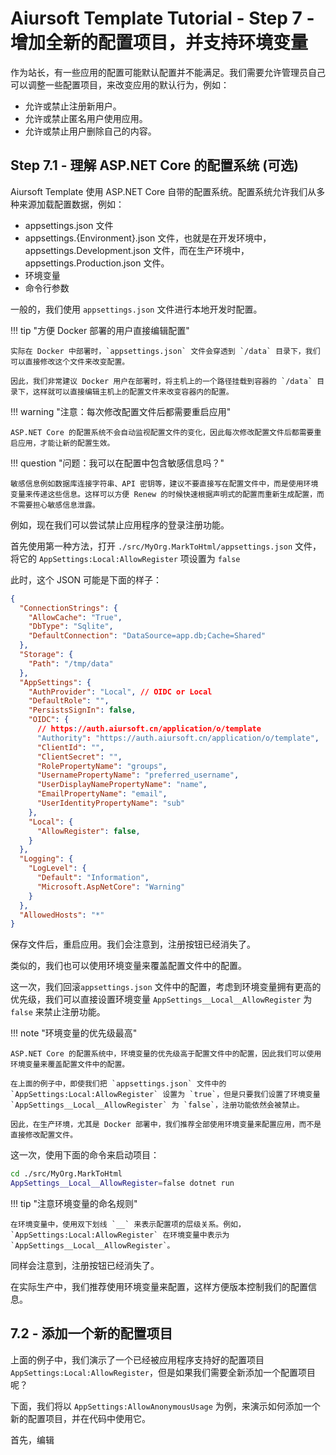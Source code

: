 # Aiursoft Template Tutorial - Step 7 - 增加全新的配置项目，并支持环境变量

作为站长，有一些应用的配置可能默认配置并不能满足。我们需要允许管理员自己可以调整一些配置项目，来改变应用的默认行为，例如：

* 允许或禁止注册新用户。
* 允许或禁止匿名用户使用应用。
* 允许或禁止用户删除自己的内容。

## Step 7.1 - 理解 ASP.NET Core 的配置系统 (可选)

Aiursoft Template 使用 ASP.NET Core 自带的配置系统。配置系统允许我们从多种来源加载配置数据，例如：

* appsettings.json 文件
* appsettings.{Environment}.json 文件，也就是在开发环境中，appsettings.Development.json 文件，而在生产环境中，appsettings.Production.json 文件。
* 环境变量
* 命令行参数

一般的，我们使用 `appsettings.json` 文件进行本地开发时配置。

!!! tip "方便 Docker 部署的用户直接编辑配置"

    实际在 Docker 中部署时，`appsettings.json` 文件会穿透到 `/data` 目录下，我们可以直接修改这个文件来改变配置。

    因此，我们非常建议 Docker 用户在部署时，将主机上的一个路径挂载到容器的 `/data` 目录下，这样就可以直接编辑主机上的配置文件来改变容器内的配置。

!!! warning "注意：每次修改配置文件后都需要重启应用"

    ASP.NET Core 的配置系统不会自动监视配置文件的变化，因此每次修改配置文件后都需要重启应用，才能让新的配置生效。

!!! question "问题：我可以在配置中包含敏感信息吗？"

    敏感信息例如数据库连接字符串、API 密钥等，建议不要直接写在配置文件中，而是使用环境变量来传递这些信息。这样可以方便 Renew 的时候快速根据声明式的配置而重新生成配置，而不需要担心敏感信息泄露。

例如，现在我们可以尝试禁止应用程序的登录注册功能。

首先使用第一种方法，打开 `./src/MyOrg.MarkToHtml/appsettings.json` 文件，将它的 `AppSettings:Local:AllowRegister` 项设置为 `false`

此时，这个 JSON 可能是下面的样子：

```json title="禁止注册的 appsettings.json"
{
  "ConnectionStrings": {
    "AllowCache": "True",
    "DbType": "Sqlite",
    "DefaultConnection": "DataSource=app.db;Cache=Shared"
  },
  "Storage": {
    "Path": "/tmp/data"
  },
  "AppSettings": {
    "AuthProvider": "Local", // OIDC or Local
    "DefaultRole": "",
    "PersistsSignIn": false,
    "OIDC": {
      // https://auth.aiursoft.cn/application/o/template
      "Authority": "https://auth.aiursoft.cn/application/o/template",
      "ClientId": "",
      "ClientSecret": "",
      "RolePropertyName": "groups",
      "UsernamePropertyName": "preferred_username",
      "UserDisplayNamePropertyName": "name",
      "EmailPropertyName": "email",
      "UserIdentityPropertyName": "sub"
    },
    "Local": {
      "AllowRegister": false,
    }
  },
  "Logging": {
    "LogLevel": {
      "Default": "Information",
      "Microsoft.AspNetCore": "Warning"
    }
  },
  "AllowedHosts": "*"
}
```

保存文件后，重启应用。我们会注意到，注册按钮已经消失了。

类似的，我们也可以使用环境变量来覆盖配置文件中的配置。

这一次，我们回滚`appsettings.json` 文件中的配置，考虑到环境变量拥有更高的优先级，我们可以直接设置环境变量 `AppSettings__Local__AllowRegister` 为 `false` 来禁止注册功能。

!!! note "环境变量的优先级最高"

    ASP.NET Core 的配置系统中，环境变量的优先级高于配置文件中的配置，因此我们可以使用环境变量来覆盖配置文件中的配置。

    在上面的例子中，即使我们把 `appsettings.json` 文件中的 `AppSettings:Local:AllowRegister` 设置为 `true`，但是只要我们设置了环境变量 `AppSettings__Local__AllowRegister` 为 `false`，注册功能依然会被禁止。

    因此，在生产环境，尤其是 Docker 部署中，我们推荐全部使用环境变量来配置应用，而不是直接修改配置文件。

这一次，使用下面的命令来启动项目：

```bash
cd ./src/MyOrg.MarkToHtml
AppSettings__Local__AllowRegister=false dotnet run
```

!!! tip "注意环境变量的命名规则"

    在环境变量中，使用双下划线 `__` 来表示配置项的层级关系。例如，`AppSettings:Local:AllowRegister` 在环境变量中表示为 `AppSettings__Local__AllowRegister`。

同样会注意到，注册按钮已经消失了。

在实际生产中，我们推荐使用环境变量来配置，这样方便版本控制我们的配置信息。

## 7.2 - 添加一个新的配置项目

上面的例子中，我们演示了一个已经被应用程序支持好的配置项目 `AppSettings:Local:AllowRegister`，但是如果我们需要全新添加一个配置项目呢？

下面，我们将以 `AppSettings:AllowAnonymousUsage` 为例，来演示如何添加一个新的配置项目，并在代码中使用它。

首先，编辑